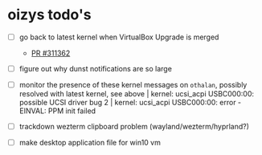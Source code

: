 # oizys todo's

- [ ] go back to latest kernel when VirtualBox Upgrade is merged
  - [PR #311362](https://github.com/NixOS/nixpkgs/pull/311362)
- [ ] figure out why dunst notifications are so large

- [ ] monitor the presence of these kernel messages on `othalan`,
      possibly resolved with latest kernel, see above
      | kernel: ucsi_acpi USBC000:00: possible UCSI driver bug 2
      | kernel: ucsi_acpi USBC000:00: error -EINVAL: PPM init failed

- [ ] trackdown wezterm clipboard problem (wayland/wezterm/hyprland?)
- [ ] make desktop application file for win10 vm

<!-- generated with <3 by daylinmorgan/todo -->
